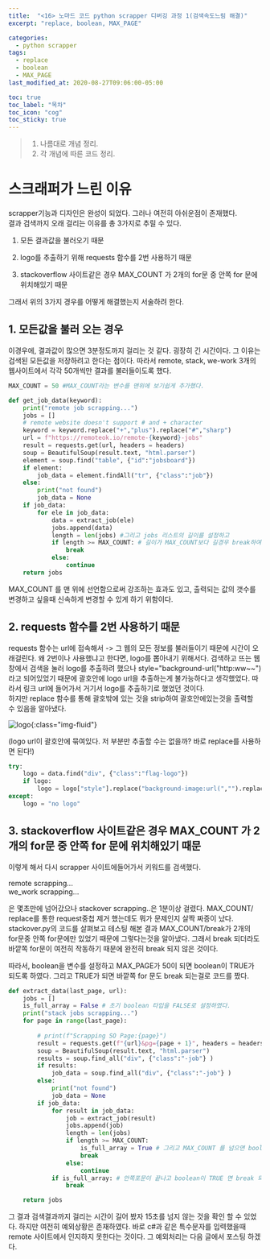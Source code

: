 ```yaml
---
title:  "<16> 노마드 코드 python scrapper 디버깅 과정 1(검색속도느림 해결)"
excerpt: "replace, boolean, MAX_PAGE"

categories:
  - python scrapper
tags:
  - replace
  - boolean
  - MAX_PAGE
last_modified_at: 2020-08-27T09:06:00-05:00

toc: true
toc_label: "목차"
toc_icon: "cog"
toc_sticky: true
---
```


> 1. 나름대로 개념 정리.  
> 2. 각 개념에 따른 코드 정리.  


# 스크래퍼가 느린 이유  

scrapper기능과 디자인은 완성이 되었다. 그러나 여전히 아쉬운점이 존재했다.   
결과 검색까지 오래 걸리는 이유를 총 3가지로 추릴 수 있다.  

1. 모든 결과값을 불러오기 때문  

2. logo를 추출하기 위해 requests 함수를 2번 사용하기 때문  

3. stackoverflow 사이트같은 경우 MAX_COUNT 가 2개의 for문 중 안쪽 for 문에 위치해있기 때문 

그래서 위의 3가지 경우를 어떻게 해결했는지 서술하려 한다.  

## 1. 모든값을 불러 오는 경우  

이경우에, 결과값이 많으면 3분정도까지 걸리는 것 같다. 굉장히 긴 시간이다. 그 이유는 검색된 모든값을 저장하려고 한다는 점이다. 따라서 remote, stack, we-work 3개의 웹사이트에서 각각 50개씩만 결과를 불러들이도록 했다.  

```python
MAX_COUNT = 50 #MAX_COUNT라는 변수를 맨위에 보기쉽게 추가했다.

def get_job_data(keyword):
    print("remote job scrapping...")
    jobs = []
    # remote website doesn't support # and + character
    keyword = keyword.replace("+","plus").replace("#","sharp")
    url = f"https://remoteok.io/remote-{keyword}-jobs"
    result = requests.get(url, headers = headers)
    soup = BeautifulSoup(result.text, "html.parser")
    element = soup.find("table", {"id":"jobsboard"})
    if element:
        job_data = element.findAll("tr", {"class":"job"})
    else:
        print("not found")
        job_data = None
    if job_data:
        for ele in job_data:
            data = extract_job(ele)
            jobs.append(data)
            length = len(jobs) #그리고 jobs 리스트의 길이를 설정하고
            if length >= MAX_COUNT: # 길이가 MAX_COUNT보다 길경우 break하여 함수가 끝나도록 했다.
                break
            else:
                continue
    return jobs

```  
MAX_COUNT 를 맨 위에 선언함으로써 강조하는 효과도 있고, 출력되는 값의 갯수를 변경하고 싶을때 신속하게 변경할 수 있게 하기 위함이다.  

## 2. requests 함수를 2번 사용하기 때문  

requests 함수는 url에 접속해서 -> 그 웹의 모든 정보를 불러들이기 때문에 시간이 오래걸린다. 왜 2번이나 사용했냐고 한다면, logo를 뽑아내기 위해서다. 검색하고 뜨는 웹창에서 검색을 눌러 logo를 추출하려 했으나 style="background-url("http:ww~~") 라고 되어있었기 때문에 괄호안에 logo url을 추출하는게 불가능하다고 생각했었다. 따라서 링크 url에 들어가서 거기서 logo를 추출하기로 했었던 것이다.  
하지만 replace 함수를 통해 괄호밖에 있는 것을 strip하여 괄호안에있는것을 출력할 수 있음을 알아냈다.  

![logo](https://yeonghunko.github.io/assets/img/scrap/logo.png){:class="img-fluid"}
  
(logo url이 괄호안에 묶여있다. 저 부분만 추출할 수는 없을까? 바로 replace를 사용하면 된다!)
  
```python
try:
    logo = data.find("div", {"class":"flag-logo"})
    if logo:
        logo = logo["style"].replace("background-image:url(","").replace(")","") #그럼 background-image:url()이 빈공간으로 대체되면서 logo url 만 추출할 수 있다.     
except:
    logo = "no logo"
```
  
## 3. stackoverflow 사이트같은 경우 MAX_COUNT 가 2개의 for문 중 안쪽 for 문에 위치해있기 때문   
  
이렇게 해서 다시 scrapper 사이트에들어가서 키워드를 검색했다.  

remote scrapping...  
we_work scrapping...  

은 몇초만에 넘어갔으나 stackover scrapping..은 1분이상 걸렸다. MAX_COUNT/ replace를 통한 request중첩 제거 했는데도 뭐가 문제인지 살짝 짜증이 났다. stackover.py의 코드를 살펴보고 테스팅 해본 결과 MAX_COUNT/break가 2개의 for문중 안쪽 for문에만 있었기 때문에 그렇다는것을 알아냈다. 그래서 break 되더라도 바깥쪽 for문이 여전히 작동하기 때문에 완전히 break 되지 않은 것이다.  

따라서, boolean을 변수를 설정하고 MAX_PAGE가 50이 되면 boolean이 TRUE가 되도록 하였다. 그리고 TRUE가 되면 바깥쪽 for 문도 break 되는걸로 코드를 짰다.  

```python
def extract_data(last_page, url):   
    jobs = [] 
    is_full_array = False # 초기 boolean 타입을 FALSE로 설정하였다.
    print("stack jobs scrapping...")
    for page in range(last_page):
        
        # print(f"Scrapping SO Page:{page}")
        result = requests.get(f"{url}&pg={page + 1}", headers = headers)
        soup = BeautifulSoup(result.text, "html.parser")
        results = soup.find_all("div", {"class":"-job"} )
        if results:
            job_data = soup.find_all("div", {"class":"-job"} )
        else:
            print("not found")
            job_data = None
        if job_data:
            for result in job_data:
                job = extract_job(result)
                jobs.append(job)
                length = len(jobs)
                if length >= MAX_COUNT:
                    is_full_array = True # 그리고 MAX_COUNT 를 넘으면 boolean의 값이 TRUE가 되도록 했다.
                    break
                else:
                    continue     
            if is_full_array: # 안쪽포문이 끝나고 boolean이 TRUE 면 break 되도록 바깥쪽 for문에 코드를 작성했다. 그래서 안쪽 for문이 중단되면서 동시에 바깥쪽 for 문도 중단되도록 설정했다.
                break

    return jobs
```
그 결과 검색결과까지 걸리는 시간이 길어 봤자 15초를 넘지 않는 것을 확인 할 수 있었다. 하지만 여전히 예외상황은 존재하였다. 바로 c#과 같은 특수문자를 입력했을때 remote 사이트에서 인지하지 못한다는 것이다. 그 예외처리는 다음 글에서 포스팅 하겠다.


